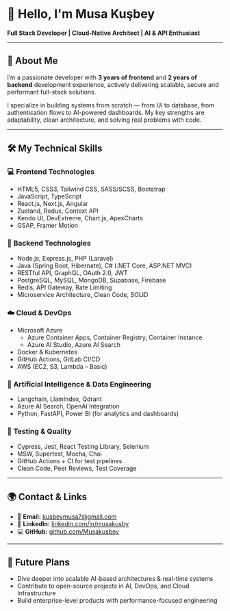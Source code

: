 # 👋 Hello, I'm Musa Kuşbey

**Full Stack Developer | Cloud-Native Architect | AI & API Enthusiast**

---

## 🌟 About Me

I’m a passionate developer with **3 years of frontend** and **2 years of backend** development experience, actively delivering scalable, secure and performant full-stack solutions.

I specialize in building systems from scratch — from UI to database, from authentication flows to AI-powered dashboards. My key strengths are adaptability, clean architecture, and solving real problems with code.

---

## 🛠️ My Technical Skills

### 💻 **Frontend Technologies**
- HTML5, CSS3, Tailwind CSS, SASS/SCSS, Bootstrap
- JavaScript, TypeScript
- React.js, Next.js, Angular
- Zustand, Redux, Context API
- Kendo UI, DevExtreme, Chart.js, ApexCharts
- GSAP, Framer Motion

### 🧩 **Backend Technologies**
- Node.js, Express.js, PHP (Laravel)
- Java (Spring Boot, Hibernate), C# (.NET Core, ASP.NET MVC)
- RESTful API, GraphQL, OAuth 2.0, JWT
- PostgreSQL, MySQL, MongoDB, Supabase, Firebase
- Redis, API Gateway, Rate Limiting
- Microservice Architecture, Clean Code, SOLID

### ☁️ **Cloud & DevOps**
- Microsoft Azure  
  - Azure Container Apps, Container Registry, Container Instance  
  - Azure AI Studio, Azure AI Search
- Docker & Kubernetes  
- GitHub Actions, GitLab CI/CD  
- AWS (EC2, S3, Lambda – Basic)

### 🤖 **Artificial Intelligence & Data Engineering**
- Langchain, LlamIndex, Qdrant
- Azure AI Search, OpenAI Integration
- Python, FastAPI, Power BI (for analytics and dashboards)

### 🧪 **Testing & Quality**
- Cypress, Jest, React Testing Library, Selenium
- MSW, Supertest, Mocha, Chai
- GitHub Actions + CI for test pipelines
- Clean Code, Peer Reviews, Test Coverage

---

## 🌍 Contact & Links

- 📩 **Email:** kusbeymusa7@gmail.com  
- 💼 **LinkedIn:** [linkedin.com/in/musakusby](https://www.linkedin.com/in/musakusby)  
- 💻 **GitHub:** [github.com/Musakusbey](https://github.com/Musakusbey)

---

## 🚀 Future Plans

- Dive deeper into scalable AI-based architectures & real-time systems  
- Contribute to open-source projects in AI, DevOps, and Cloud Infrastructure  
- Build enterprise-level products with performance-focused engineering

